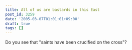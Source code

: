 ```yaml
---
title: All of us are bastards in this East
post_id: 3259
date: '2005-03-07T01:01:01+09:00'
draft: true
tags: []
---
```


Do you see that "saints have been crucified on the cross"?
